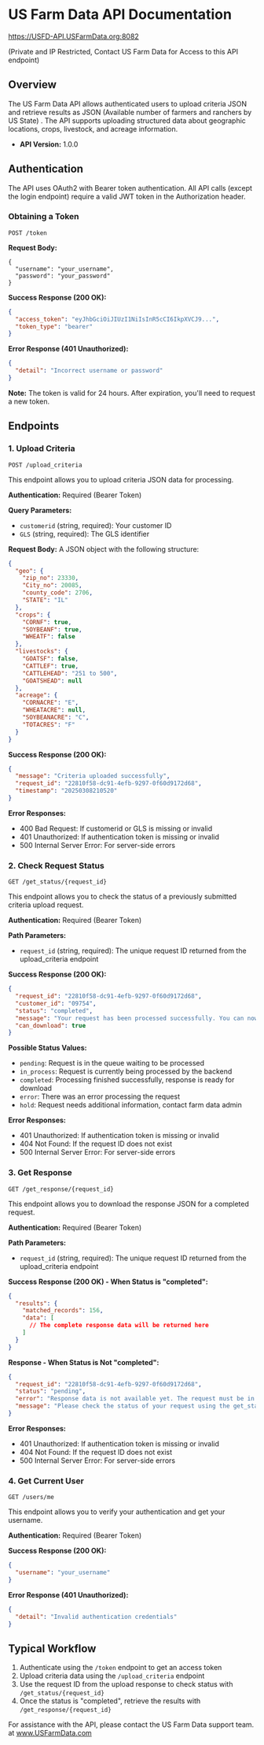 # US Farm Data API Documentation
https://USFD-API.USFarmData.org:8082

(Private and IP Restricted, Contact US Farm Data for Access to this API endpoint)



## Overview

The US Farm Data API allows authenticated users to upload criteria JSON and retrieve results as JSON (Available number of farmers and ranchers by US State) . The API supports uploading structured data about geographic locations, crops, livestock, and acreage information.

- **API Version:** 1.0.0

## Authentication

The API uses OAuth2 with Bearer token authentication. All API calls (except the login endpoint) require a valid JWT token in the Authorization header.

### Obtaining a Token

```
POST /token
```

**Request Body:**
```
{
  "username": "your_username",
  "password": "your_password"
}
```

**Success Response (200 OK):**
```json
{
  "access_token": "eyJhbGciOiJIUzI1NiIsInR5cCI6IkpXVCJ9...",
  "token_type": "bearer"
}
```

**Error Response (401 Unauthorized):**
```json
{
  "detail": "Incorrect username or password"
}
```

**Note:** The token is valid for 24 hours. After expiration, you'll need to request a new token.

## Endpoints

### 1. Upload Criteria

```
POST /upload_criteria
```

This endpoint allows you to upload criteria JSON data for processing.

**Authentication:** Required (Bearer Token)

**Query Parameters:**
- `customerid` (string, required): Your customer ID
- `GLS` (string, required): The GLS identifier

**Request Body:**
A JSON object with the following structure:

```json
{
  "geo": {
    "zip_no": 23330,
    "City_no": 20085,
    "county_code": 2706,
    "STATE": "IL"
  },
  "crops": {
    "CORNF": true,
    "SOYBEANF": true,
    "WHEATF": false
  },
  "livestocks": {
    "GOATSF": false,
    "CATTLEF": true,
    "CATTLEHEAD": "251 to 500",
    "GOATSHEAD": null
  },
  "acreage": {
    "CORNACRE": "E",
    "WHEATACRE": null,
    "SOYBEANACRE": "C",
    "TOTACRES": "F"
  }
}
```

**Success Response (200 OK):**
```json
{
  "message": "Criteria uploaded successfully",
  "request_id": "22810f58-dc91-4efb-9297-0f60d9172d68",
  "timestamp": "20250308210520"
}
```

**Error Responses:**
- 400 Bad Request: If customerid or GLS is missing or invalid
- 401 Unauthorized: If authentication token is missing or invalid
- 500 Internal Server Error: For server-side errors

### 2. Check Request Status

```
GET /get_status/{request_id}
```

This endpoint allows you to check the status of a previously submitted criteria upload request.

**Authentication:** Required (Bearer Token)

**Path Parameters:**
- `request_id` (string, required): The unique request ID returned from the upload_criteria endpoint

**Success Response (200 OK):**
```json
{
  "request_id": "22810f58-dc91-4efb-9297-0f60d9172d68",
  "customer_id": "09754",
  "status": "completed",
  "message": "Your request has been processed successfully. You can now download the response.",
  "can_download": true
}
```

**Possible Status Values:**
- `pending`: Request is in the queue waiting to be processed
- `in_process`: Request is currently being processed by the backend
- `completed`: Processing finished successfully, response is ready for download
- `error`: There was an error processing the request
- `hold`: Request needs additional information, contact farm data admin

**Error Responses:**
- 401 Unauthorized: If authentication token is missing or invalid
- 404 Not Found: If the request ID does not exist
- 500 Internal Server Error: For server-side errors

### 3. Get Response

```
GET /get_response/{request_id}
```

This endpoint allows you to download the response JSON for a completed request.

**Authentication:** Required (Bearer Token)

**Path Parameters:**
- `request_id` (string, required): The unique request ID returned from the upload_criteria endpoint

**Success Response (200 OK) - When Status is "completed":**
```json
{
  "results": {
    "matched_records": 156,
    "data": [
      // The complete response data will be returned here
    ]
  }
}
```

**Response - When Status is Not "completed":**
```json
{
  "request_id": "22810f58-dc91-4efb-9297-0f60d9172d68",
  "status": "pending",
  "error": "Response data is not available yet. The request must be in 'completed' status to download the response.",
  "message": "Please check the status of your request using the get_status endpoint."
}
```

**Error Responses:**
- 401 Unauthorized: If authentication token is missing or invalid
- 404 Not Found: If the request ID does not exist
- 500 Internal Server Error: For server-side errors

### 4. Get Current User

```
GET /users/me
```

This endpoint allows you to verify your authentication and get your username.

**Authentication:** Required (Bearer Token)

**Success Response (200 OK):**
```json
{
  "username": "your_username"
}
```

**Error Response (401 Unauthorized):**
```json
{
  "detail": "Invalid authentication credentials"
}
```

## Typical Workflow

1. Authenticate using the `/token` endpoint to get an access token
2. Upload criteria data using the `/upload_criteria` endpoint
3. Use the request ID from the upload response to check status with `/get_status/{request_id}`
4. Once the status is "completed", retrieve the results with `/get_response/{request_id}`

For assistance with the API, please contact the US Farm Data support team. at www.USFarmData.com
